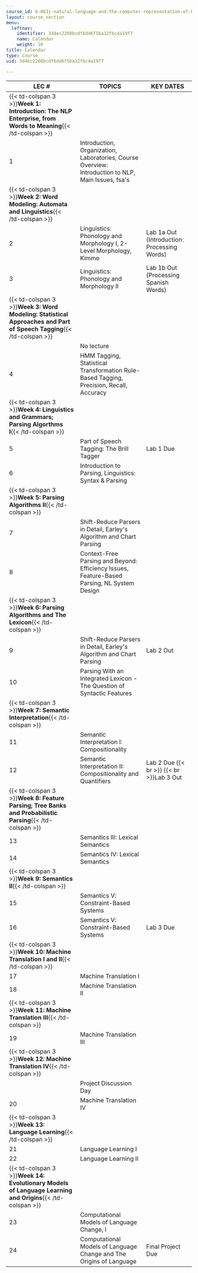 ```yaml
---
course_id: 6-863j-natural-language-and-the-computer-representation-of-knowledge-spring-2003
layout: course_section
menu:
  leftnav:
    identifier: 3d4ec2260bcdf6d46f5ba12fbc4a19f7
    name: Calendar
    weight: 20
title: Calendar
type: course
uid: 3d4ec2260bcdf6d46f5ba12fbc4a19f7

---
```


| LEC # | TOPICS | KEY DATES |
| --- | --- | --- |
| {{< td-colspan 3 >}}**Week 1: Introduction: The NLP Enterprise, from Words to Meaning**{{< /td-colspan >}} |||
| 1 | Introduction, Organization, Laboratories, Course Overview: Introduction to NLP, Main Issues, fsa's |  |
| {{< td-colspan 3 >}}**Week 2: Word Modeling: Automata and Linguistics**{{< /td-colspan >}} |||
| 2 | Linguistics: Phonology and Morphology I, 2-Level Morphology, Kimmo | Lab 1a Out (Introduction: Processing Words) |
| 3 | Linguistics: Phonology and Morphology II | Lab 1b Out (Processing Spanish Words) |
| {{< td-colspan 3 >}}**Week 3: Word Modeling: Statistical Approaches and Part of Speech Tagging**{{< /td-colspan >}} |||
|  | No lecture |  |
| 4 | HMM Tagging, Statistical Transformation Rule-Based Tagging, Precision, Recall, Accuracy |  |
| {{< td-colspan 3 >}}**Week 4: Linguistics and Grammars; Parsing Algorthms I**{{< /td-colspan >}} |||
| 5 | Part of Speech Tagging: The Brill Tagger | Lab 1 Due |
| 6 | Introduction to Parsing, Linguistics: Syntax & Parsing |  |
| {{< td-colspan 3 >}}**Week 5: Parsing Algorithms II**{{< /td-colspan >}} |||
| 7 | Shift-Reduce Parsers in Detail, Earley's Algorithm and Chart Parsing |  |
| 8 | Context-Free Parsing and Beyond: Efficiency Issues, Feature-Based Parsing, NL System Design |  |
| {{< td-colspan 3 >}}**Week 6: Parsing Algorithms and The Lexicon**{{< /td-colspan >}} |||
| 9 | Shift-Reduce Parsers in Detail, Earley's Algorithm and Chart Parsing | Lab 2 Out |
| 10 | Parsing With an Integrated Lexicon - The Question of Syntactic Features |  |
| {{< td-colspan 3 >}}**Week 7: Semantic Interpretation**{{< /td-colspan >}} |||
| 11 | Semantic Interpretation I: Compositionality |  |
| 12 | Semantic Interpretation II: Compositionality and Quantifiers | Lab 2 Due  {{< br >}}  {{< br >}}Lab 3 Out |
| {{< td-colspan 3 >}}**Week 8: Feature Parsing; Tree Banks and Probabilistic Parsing**{{< /td-colspan >}} |||
| 13 | Semantics III: Lexical Semantics |  |
| 14 | Semantics IV: Lexical Semantics |  |
| {{< td-colspan 3 >}}**Week 9: Semantics II**{{< /td-colspan >}} |||
| 15 | Semantics V: Constraint-Based Systems |  |
| 16 | Semantics V: Constraint-Based Systems | Lab 3 Due |
| {{< td-colspan 3 >}}**Week 10: Machine Translation I and II**{{< /td-colspan >}} |||
| 17 | Machine Translation I |  |
| 18 | Machine Translation II |  |
| {{< td-colspan 3 >}}**Week 11: Machine Translation III**{{< /td-colspan >}} |||
| 19 | Machine Translation III |  |
| {{< td-colspan 3 >}}**Week 12: Machine Translation IV**{{< /td-colspan >}} |||
|  | Project Discussion Day |  |
| 20 | Machine Translation IV |  |
| {{< td-colspan 3 >}}**Week 13: Language Learning**{{< /td-colspan >}} |||
| 21 | Language Learning I |  |
| 22 | Language Learning II |  |
| {{< td-colspan 3 >}}**Week 14: Evolutionary Models of Language Learning and Origins**{{< /td-colspan >}} |||
| 23 | Computational Models of Language Change, I |  |
| 24 | Computational Models of Language Change and The Origins of Language | Final Project Due